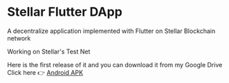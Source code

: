 # Stellar Flutter DApp

A decentralize application implemented with Flutter on Stellar Blockchain network

Working on Stellar's Test Net

Here is the first release of it and you can download it from my Google Drive 
Click here 👉 [Android APK](https://drive.google.com/file/d/17vDx9qZbBVuWW6ufRjssKYKiN6wflC0l/view?usp=drivesdk)
